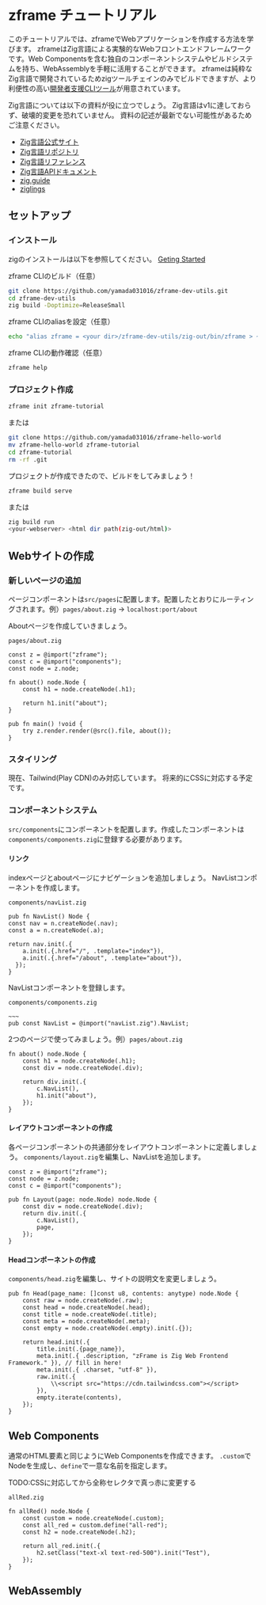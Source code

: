 # zframe チュートリアル
このチュートリアルでは、zframeでWebアプリケーションを作成する方法を学びます。
zframeはZig言語による実験的なWebフロントエンドフレームワークです。Web Componentsを含む独自のコンポーネントシステムやビルドシステムを持ち、WebAssemblyを手軽に活用することができます。
zframeは純粋なZig言語で開発されているためzigツールチェインのみでビルドできますが、より利便性の高い[開発者支援CLIツール](https://github.com/yamada031016/zframe-dev-utils)が用意されています。

Zig言語については以下の資料が役に立つでしょう。
Zig言語はv1に達しておらず、破壊的変更を恐れていません。
資料の記述が最新でない可能性があるためご注意ください。
- [Zig言語公式サイト](https://ziglang.org/ja-JP/)
- [Zig言語リポジトリ](https://github.com/ziglang/zig)
- [Zig言語リファレンス](https://ziglang.org/documentation/master/)
- [Zig言語APIドキュメント](https://ziglang.org/documentation/master/std/#)
- [zig.guide](https://zig.guide/)
- [ziglings](https://codeberg.org/ziglings/exercises/)

## セットアップ
### インストール
zigのインストールは以下を参照してください。
[Geting Started](https://ziglang.org/learn/getting-started/)

zframe CLIのビルド（任意）
```sh
git clone https://github.com/yamada031016/zframe-dev-utils.git
cd zframe-dev-utils
zig build -Doptimize=ReleaseSmall
```
zframe CLIのaliasを設定（任意）
```sh
echo "alias zframe = <your dir>/zframe-dev-utils/zig-out/bin/zframe > ~/.bashrc
```
zframe CLIの動作確認（任意）
```sh
zframe help
```
### プロジェクト作成
```sh
zframe init zframe-tutorial
```
または
```sh
git clone https://github.com/yamada031016/zframe-hello-world
mv zframe-hello-world zframe-tutorial
cd zframe-tutorial
rm -rf .git
```
プロジェクトが作成できたので、ビルドをしてみましょう！
```sh
zframe build serve
```
または
```sh
zig build run
<your-webserver> <html dir path(zig-out/html)>
```
## Webサイトの作成
### 新しいページの追加
ページコンポーネントは`src/pages`に配置します。配置したとおりにルーティングされます。例）`pages/about.zig` -> `localhost:port/about`

Aboutページを作成していきましょう。

`pages/about.zig`
```zig
const z = @import("zframe");
const c = @import("components");
const node = z.node;

fn about() node.Node {
    const h1 = node.createNode(.h1);

    return h1.init("about");
}

pub fn main() !void {
    try z.render.render(@src().file, about());
}

```
### スタイリング
現在、Tailwind(Play CDN)のみ対応しています。
将来的にCSSに対応する予定です。
### コンポーネントシステム
`src/components`にコンポーネントを配置します。作成したコンポーネントは`components/components.zig`に登録する必要があります。
#### リンク
indexページとaboutページにナビゲーションを追加しましょう。
NavListコンポーネントを作成します。

`components/navList.zig`
```zig
pub fn NavList() Node {
const nav = n.createNode(.nav);
const a = n.createNode(.a);

return nav.init(.{
    a.init(.{.href="/", .template="index"}),
    a.init(.{.href="/about", .template="about"}),
  });
}
```
NavListコンポーネントを登録します。

`components/components.zig`
```zig
~~~
pub const NavList = @import("navList.zig").NavList;
```
2つのページで使ってみましょう。例）`pages/about.zig`
```zig
fn about() node.Node {
    const h1 = node.createNode(.h1);
    const div = node.createNode(.div);

    return div.init(.{
        c.NavList(),
        h1.init("about"),
    });
}
```
#### レイアウトコンポーネントの作成
各ページコンポーネントの共通部分をレイアウトコンポーネントに定義しましょう。
`components/layout.zig`を編集し、NavListを追加します。
```zig
const z = @import("zframe");
const node = z.node;
const c = @import("components");

pub fn Layout(page: node.Node) node.Node {
    const div = node.createNode(.div);
    return div.init(.{
        c.NavList(),
        page,
    });
}

```
#### Headコンポーネントの作成
`components/head.zig`を編集し、サイトの説明文を変更しましょう。
```zig
pub fn Head(page_name: []const u8, contents: anytype) node.Node {
    const raw = node.createNode(.raw);
    const head = node.createNode(.head);
    const title = node.createNode(.title);
    const meta = node.createNode(.meta);
    const empty = node.createNode(.empty).init(.{});

    return head.init(.{
        title.init(.{page_name}),
        meta.init(.{ .description, "zFrame is Zig Web Frontend Framework." }), // fill in here!
        meta.init(.{ .charset, "utf-8" }),
        raw.init(.{
            \\<script src="https://cdn.tailwindcss.com"></script>
        }),
        empty.iterate(contents),
    });
}
```
## Web Components
通常のHTML要素と同じようにWeb Componentsを作成できます。
`.custom`でNodeを生成し、`define`で一意な名前を指定します。

TODO:CSSに対応してから全称セレクタで真っ赤に変更する

`allRed.zig`
```zig
fn allRed() node.Node {
    const custom = node.createNode(.custom);
    const all_red = custom.define("all-red");
    const h2 = node.createNode(.h2);

    return all_red.init(.{
        h2.setClass("text-xl text-red-500").init("Test"),
    });
}
```
## WebAssembly
